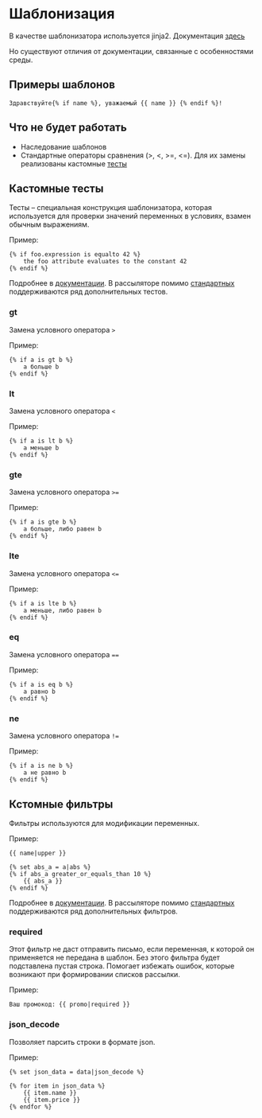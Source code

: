 # Шаблонизация

В качестве шаблонизатора используется jinja2.
Документация [здесь](http://jinja.pocoo.org/docs/2.9/templates/)

Но существуют отличия от документации, связанные с особенностями среды.

## Примеры шаблонов

    Здравствуйте{% if name %}, уважаемый {{ name }} {% endif %}!
    

## Что не будет работать

* Наследование шаблонов
* Стандартные операторы сравнения (>, <, >=, <=). Для их замены реализованы кастомные [тесты](#Кастомные-тесты)

## Кастомные тесты

Тесты – специальная конструкция шаблонизатора, которая используется для проверки значений переменных в условиях, взамен обычным выражениям.

Пример: 
    
    {% if foo.expression is equalto 42 %}
        the foo attribute evaluates to the constant 42
    {% endif %}

Подробнее в [документации](http://jinja.pocoo.org/docs/2.9/templates/#tests).
В рассыляторе помимо [стандартных](http://jinja.pocoo.org/docs/2.9/templates/#builtin-tests) поддерживаются ряд дополнительных тестов.

### gt

Замена условного оператора `>` 

Пример: 
    
    {% if a is gt b %}
        a больше b
    {% endif %}

### lt

Замена условного оператора `<` 

Пример: 
    
    {% if a is lt b %}
        a меньше b
    {% endif %}

### gte

Замена условного оператора `>=` 

Пример: 
    
    {% if a is gte b %}
        a больше, либо равен b
    {% endif %}


### lte

Замена условного оператора `<=` 

Пример: 
    
    {% if a is lte b %}
        a меньше, либо равен b
    {% endif %}

### eq

Замена условного оператора `==` 

Пример: 
    
    {% if a is eq b %}
        a равно b
    {% endif %}
    
### ne

Замена условного оператора `!=` 

Пример: 
    
    {% if a is ne b %}
        a не равно b
    {% endif %}

## Кстомные фильтры

Фильтры используются для модификации переменных.

Пример:
    
    {{ name|upper }}
    
    {% set abs_a = a|abs %}
    {% if abs_a greater_or_equals_than 10 %}
        {{ abs_a }}
    {% endif %}


Подробнее в [документации](http://jinja.pocoo.org/docs/2.9/templates/#filters).
В рассыляторе помимо [стандартных](http://jinja.pocoo.org/docs/2.9/templates/#builtin-filters) поддерживаются ряд дополнительных фильтров.

### required

Этот фильтр не даст отправить письмо, если переменная, к которой он применяется не передана в шаблон. Без этого фильтра будет подставлена пустая строка.
Помогает избежать ошибок, которые возникают при формировании списков рассылки.

Пример:

    Ваш промокод: {{ promo|required }}

### json_decode

Позволяет парсить строки в формате json.

Пример:

    {% set json_data = data|json_decode %}
    
    {% for item in json_data %}
        {{ item.name }}
        {{ item.price }}
    {% endfor %} 
 
 